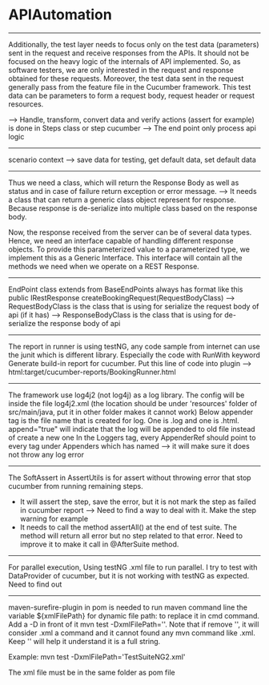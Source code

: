 # APIAutomation


------------------------------------------------------------------------------------------------------------------------

Additionally, the test layer needs to focus only on the test data (parameters) sent in the request and receive responses 
from the APIs. It should not be focused on the heavy logic of the internals of API implemented. So, as software testers, 
we are only interested in the request and response obtained for these requests. Moreover, the test data sent in the 
request generally pass from the feature file in the Cucumber framework. This test data can be parameters to form 
a request body, request header or request resources.

--> Handle, transform, convert data and verify actions (assert for example) is done in Steps class or step cucumber
--> The end point only process api logic

------------------------------------------------------------------------------------------------------------------------

scenario context --> save data for testing, get default data, set default data

------------------------------------------------------------------------------------------------------------------------

Thus we need a class, which will return the Response Body as well as status and in case of failure return exception or 
error message.
--> It needs a class that can return a generic class object represent for response. Because response is de-serialize into 
multiple class based on the response body.

Now, the response received from the server can be of several data types. Hence, we need an interface capable of handling 
different response objects. To provide this parameterized value to a parameterized type, we implement this as a Generic 
Interface. This interface will contain all the methods we need when we operate on a REST Response.

------------------------------------------------------------------------------------------------------------------------

EndPoint class extends from BaseEndPoints always has format like this
public IRestResponse<ResponseBodyClass> createBookingRequest(RequestBodyClass)
--> RequestBodyClass is the class that is using for serialize the request body of api (if it has)
--> ResponseBodyClass is the class that is using for de-serialize the response body of api

------------------------------------------------------------------------------------------------------------------------

The report in runner is using testNG, any code sample from internet can use the junit which is different library. 
Especially the code with RunWith keyword
Generate build-in report for cucumber. Put this line of code into plugin --> html:target/cucumber-reports/BookingRunner.html

------------------------------------------------------------------------------------------------------------------------

The framework use log4j2 (not log4j) as a log library. The config will be inside the file log4j2.xml (the location should be 
under 'resources' folder of src/main/java, put it in other folder makes it cannot work)
Below appender tag is the file name that is created for log. One is .log and one is .html. append="true" will indicate
that the log will be appended to old file instead of create a new one
In the Loggers tag, every AppenderRef should point to every tag under Appenders which has named --> it will make sure it 
does not throw any log error

------------------------------------------------------------------------------------------------------------------------

The SoftAssert in AssertUtils is for assert without throwing error that stop cucumber from running remaining steps.
+ It will assert the step, save the error, but it is not mark the step as failed in cucumber report --> Need to find a
  way to deal with it. Make the step warning for example
+ It needs to call the method assertAll() at the end of test suite. The method will return all error but no step related to 
  that error. Need to improve it to make it call in @AfterSuite method. 

------------------------------------------------------------------------------------------------------------------------

For parallel execution, Using testNG .xml file to run parallel. I try to test with DataProvider of cucumber, but it is not 
working with testNG as expected. Need to find out

------------------------------------------------------------------------------------------------------------------------

maven-surefire-plugin in pom is needed to run maven command line
the variable ${xmlFilePath} for dynamic file path: to replace it in cmd command. Add a -D in front of it
mvn test -DxmlFilePath='<xml file name>'. Note that if remove '', it will consider .xml a command and it cannot found 
any mvn command like .xml. Keep '' will help it understand it is a full string.

Example: mvn test -DxmlFilePath='TestSuiteNG2.xml'

The xml file must be in the same folder as pom file